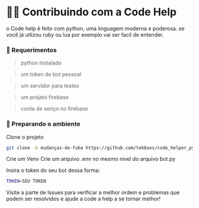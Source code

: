 # 👩‍💻 Contribuindo com a Code Help

o Code help é feito com python, uma linguagem moderna e poderosa. se você já utlizou ruby ou lua por exemplo vai ser facil de entender.

### 👷 Requerimentos

> python instalado

> um token de bot pessoal

> um servidor para testes

> um projeto firebase

> conta de seriço no firebase

### 🧹 Preparando o ambiente

Clone o projeto 
```bash
git clone -b mudanças-de-fuba https://github.com/tekboxs/code_helper_py.git
```
Crie um Venv
Crie um arquivo .env no mesmo nivel do arquivo bot.py

Insira o token do seu bot dessa forma:
```bash
TOKEN=SEU TOKEN
```
Visite a parte de Issues para verificar a melhor ordem e problemas que podem ser resolvidos e ajude a code a help a se tornar melhor!
